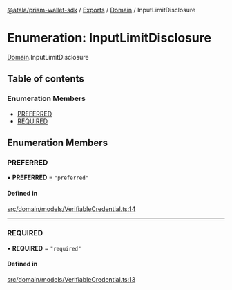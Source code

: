 [@atala/prism-wallet-sdk](../README.md) / [Exports](../modules.md) / [Domain](../modules/Domain.md) / InputLimitDisclosure

# Enumeration: InputLimitDisclosure

[Domain](../modules/Domain.md).InputLimitDisclosure

## Table of contents

### Enumeration Members

- [PREFERRED](Domain.InputLimitDisclosure.md#preferred)
- [REQUIRED](Domain.InputLimitDisclosure.md#required)

## Enumeration Members

### PREFERRED

• **PREFERRED** = ``"preferred"``

#### Defined in

[src/domain/models/VerifiableCredential.ts:14](https://github.com/input-output-hk/atala-prism-wallet-sdk-ts/blob/1ffdae52df023bad4ba1a76cf6d76793dfc29b80/src/domain/models/VerifiableCredential.ts#L14)

___

### REQUIRED

• **REQUIRED** = ``"required"``

#### Defined in

[src/domain/models/VerifiableCredential.ts:13](https://github.com/input-output-hk/atala-prism-wallet-sdk-ts/blob/1ffdae52df023bad4ba1a76cf6d76793dfc29b80/src/domain/models/VerifiableCredential.ts#L13)
